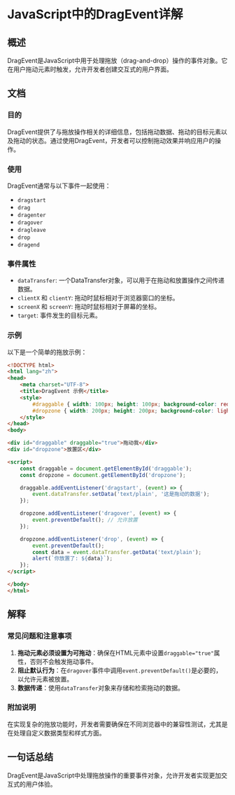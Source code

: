 <!--
Meta Description: # JavaScript中的DragEvent详解 ## 概述 DragEvent是JavaScript中用于处理拖放（drag-and-drop）操作的事件对象。它在用户拖动元素时触发，允许开发者创建交互式的用户界面。 ## 文档 ### 目的 DragEvent提供了与拖放操作相关的详细信息，包...
Meta Keywords: event, draggable, dropzone, datatransfer, html
-->

# JavaScript中的DragEvent详解

## 概述
DragEvent是JavaScript中用于处理拖放（drag-and-drop）操作的事件对象。它在用户拖动元素时触发，允许开发者创建交互式的用户界面。

## 文档
### 目的
DragEvent提供了与拖放操作相关的详细信息，包括拖动数据、拖动的目标元素以及拖动的状态。通过使用DragEvent，开发者可以控制拖动效果并响应用户的操作。

### 使用
DragEvent通常与以下事件一起使用：
- `dragstart`
- `drag`
- `dragenter`
- `dragover`
- `dragleave`
- `drop`
- `dragend`

### 事件属性
- `dataTransfer`: 一个DataTransfer对象，可以用于在拖动和放置操作之间传递数据。
- `clientX` 和 `clientY`: 拖动时鼠标相对于浏览器窗口的坐标。
- `screenX` 和 `screenY`: 拖动时鼠标相对于屏幕的坐标。
- `target`: 事件发生的目标元素。

### 示例
以下是一个简单的拖放示例：

```html
<!DOCTYPE html>
<html lang="zh">
<head>
    <meta charset="UTF-8">
    <title>DragEvent 示例</title>
    <style>
        #draggable { width: 100px; height: 100px; background-color: red; }
        #dropzone { width: 200px; height: 200px; background-color: lightblue; margin-top: 20px; }
    </style>
</head>
<body>

<div id="draggable" draggable="true">拖动我</div>
<div id="dropzone">放置区</div>

<script>
    const draggable = document.getElementById('draggable');
    const dropzone = document.getElementById('dropzone');

    draggable.addEventListener('dragstart', (event) => {
        event.dataTransfer.setData('text/plain', '这是拖动的数据');
    });

    dropzone.addEventListener('dragover', (event) => {
        event.preventDefault(); // 允许放置
    });

    dropzone.addEventListener('drop', (event) => {
        event.preventDefault();
        const data = event.dataTransfer.getData('text/plain');
        alert(`你放置了: ${data}`);
    });
</script>

</body>
</html>
```

## 解释
### 常见问题和注意事项
1. **拖动元素必须设置为可拖动**：确保在HTML元素中设置`draggable="true"`属性，否则不会触发拖动事件。
2. **阻止默认行为**：在`dragover`事件中调用`event.preventDefault()`是必要的，以允许元素被放置。
3. **数据传递**：使用`dataTransfer`对象来存储和检索拖动的数据。

### 附加说明
在实现复杂的拖放功能时，开发者需要确保在不同浏览器中的兼容性测试，尤其是在处理自定义数据类型和样式方面。

## 一句话总结
DragEvent是JavaScript中处理拖放操作的重要事件对象，允许开发者实现更加交互式的用户体验。